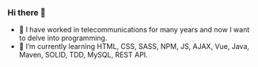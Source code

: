 ### Hi there 👋

- 🔭 I have worked in telecommunications for many years and now I want to delve into programming.
- 🌱 I’m currently learning HTML, CSS, SASS, NPM, JS, AJAX, Vue, Java, Maven, SOLID, TDD, MySQL, REST API.


